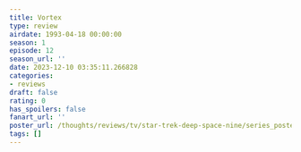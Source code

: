 ```yaml
---
title: Vortex
type: review
airdate: 1993-04-18 00:00:00
season: 1
episode: 12
season_url: ''
date: 2023-12-10 03:35:11.266828
categories:
- reviews
draft: false
rating: 0
has_spoilers: false
fanart_url: ''
poster_url: /thoughts/reviews/tv/star-trek-deep-space-nine/series_poster.jpg
tags: []
---
```


